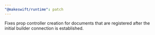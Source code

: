 ```yaml
---
"@makeswift/runtime": patch
---
```


Fixes prop controller creation for documents that are registered after the initial builder connection is established.
